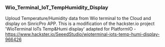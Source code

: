 ### Wio_Terminal_IoT_TempHumidity_Display

Uploud Temperature/Humidity data from Wio terminal to the Cloud and display on SinricPro APP.
This is a modification of the hackster.io project 'WioTerminal IoTs Temp&Humi display' adapted for PlatformIO
-https://www.hackster.io/SeeedStudio/wioterminal-iots-temp-humi-display-966426



